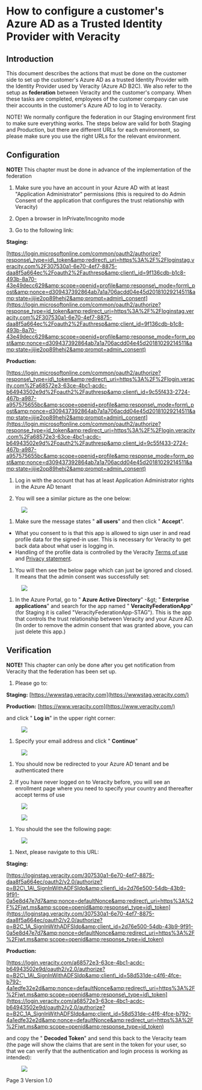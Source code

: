 # How to configure a customer&#39;s Azure AD as a Trusted Identity Provider with Veracity

## Introduction

This document describes the actions that must be done on the customer side to set up the customer&#39;s Azure AD as a trusted Identity Provider with the Identity Provider used by Veracity (Azure AD B2C). We also refer to the setup as **federation** between Veracity and the customer&#39;s company. When these tasks are completed, employees of the customer company can use their accounts in the customer&#39;s Azure AD to log in to Veracity.

NOTE! We normally configure the federation in our Staging environment first to make sure everything works. The steps below are valid for both Staging and Production, but there are different URLs for each environment, so please make sure you use the right URLs for the relevant environment.

## Configuration

**NOTE!** This chapter must be done in advance of the implementation of the federation

1. Make sure you have an account in your Azure AD with at least &quot;Application Administrator&quot; permissions (this is required to do Admin Consent of the application that configures the trust relationship with Veracity)

1. Open a browser in InPrivate/Incognito mode

1. Go to the following link:

**Staging:**

[https://login.microsoftonline.com/common/oauth2/authorize?response\_type=id\_token&amp;redirect\_uri=https%3A%2F%2Floginstag.veracity.com%2F307530a1-6e70-4ef7-8875-daa8f5a664ec%2Foauth2%2Fauthresp&amp;client\_id=9f136cdb-b1c8-493b-8a70-43e49decc629&amp;scope=openid+profile&amp;response\_mode=form\_post&amp;nonce=d309437392864ab7a1a706acdd04e45d20181029214511&amp;state=jijie2op89hehj2&amp;prompt=admin\_consent](https://login.microsoftonline.com/common/oauth2/authorize?response_type=id_token&amp;redirect_uri=https%3A%2F%2Floginstag.veracity.com%2F307530a1-6e70-4ef7-8875-daa8f5a664ec%2Foauth2%2Fauthresp&amp;client_id=9f136cdb-b1c8-493b-8a70-43e49decc629&amp;scope=openid+profile&amp;response_mode=form_post&amp;nonce=d309437392864ab7a1a706acdd04e45d20181029214511&amp;state=jijie2op89hehj2&amp;prompt=admin_consent)

**Production:**

[https://login.microsoftonline.com/common/oauth2/authorize?response\_type=id\_token&amp;redirect\_uri=https%3A%2F%2Flogin.veracity.com%2Fa68572e3-63ce-4bc1-acdc-b64943502e9d%2Foauth2%2Fauthresp&amp;client\_id=9c55f433-2724-467b-a987-a957575655bc&amp;scope=openid+profile&amp;response\_mode=form\_post&amp;nonce=d309437392864ab7a1a706acdd04e45d20181029214511&amp;state=jijie2op89hehj2&amp;prompt=admin\_consent](https://login.microsoftonline.com/common/oauth2/authorize?response_type=id_token&amp;redirect_uri=https%3A%2F%2Flogin.veracity.com%2Fa68572e3-63ce-4bc1-acdc-b64943502e9d%2Foauth2%2Fauthresp&amp;client_id=9c55f433-2724-467b-a987-a957575655bc&amp;scope=openid+profile&amp;response_mode=form_post&amp;nonce=d309437392864ab7a1a706acdd04e45d20181029214511&amp;state=jijie2op89hehj2&amp;prompt=admin_consent)

1. Log in with the account that has at least Application Administrator rights in the Azure AD tenant

1. You will see a similar picture as the one below:


<figure>
	<img src="assets/federation/image1.png"/>
</figure>


1. Make sure the message states &quot; **all users**&quot; and then click &quot; **Accept**&quot;.
  - What you consent to is that this app is allowed to sign user in and read profile data for the signed-in user. This is necessary for Veracity to get back data about what user is logging in.
  - Handling of the profile data is controlled by the Veracity [Terms of use](https://id.veracity.com/terms-of-use) and [Privacy statement](https://services.veracity.com/PrivacyStatement).

1. You will then see the below page which can just be ignored and closed. It means that the admin consent was successfully set:

<figure>
	<img src="assets/federation/image2.png"/>
</figure>

1. In the Azure Portal, go to &quot; **Azure Active Directory**&quot; -\&gt; &quot; **Enterprise applications**&quot; and search for the app named &quot; **VeracityFederationApp**&quot; (for Staging it is called &quot;VeracityFederationApp-STAG&quot;). This is the app that controls the trust relationship between Veracity and your Azure AD. (In order to remove the admin consent that was granted above, you can just delete this app.)

## Verification

**NOTE!** This chapter can only be done after you get notification from Veracity that the federation has been set up.

1. Please go to:

**Staging:** [https://wwwstag.veracity.com](https://wwwstag.veracity.com/)

**Production:** [https://www.veracity.com](https://www.veracity.com/)

and click &quot; **Log in**&quot; in the upper right corner:

<figure>
	<img src="assets/federation/image3.png"/>
</figure>

1. Specify your email address and click &quot; **Continue**&quot;

<figure>
	<img src="assets/federation/image4.png"/>
</figure>

1. You should now be redirected to your Azure AD tenant and be authenticated there

1. If you have never logged on to Veracity before, you will see an enrollment page where you need to specify your country and thereafter accept terms of use

<figure>
	<img src="assets/federation/image5.png"/>
</figure>

<figure>
	<img src="assets/federation/image6.png"/>
</figure>

1. You should the see the following page:

<figure>
	<img src="assets/federation/image7.png"/>
</figure>

1. Next, please navigate to this URL:

**Staging:**

[https://loginstag.veracity.com/307530a1-6e70-4ef7-8875-daa8f5a664ec/oauth2/v2.0/authorize?p=B2C\_1A\_SignInWithADFSIdp&amp;client\_id=2d76e500-54db-43b9-9f91-0a5e8d47e7d7&amp;nonce=defaultNonce&amp;redirect\_uri=https%3A%2F%2Fjwt.ms&amp;scope=openid&amp;response\_type=id\_token](https://loginstag.veracity.com/307530a1-6e70-4ef7-8875-daa8f5a664ec/oauth2/v2.0/authorize?p=B2C_1A_SignInWithADFSIdp&amp;client_id=2d76e500-54db-43b9-9f91-0a5e8d47e7d7&amp;nonce=defaultNonce&amp;redirect_uri=https%3A%2F%2Fjwt.ms&amp;scope=openid&amp;response_type=id_token)

**Production:**

[https://login.veracity.com/a68572e3-63ce-4bc1-acdc-b64943502e9d/oauth2/v2.0/authorize?p=B2C\_1A\_SignInWithADFSIdp&amp;client\_id=58d531de-c4f6-4fce-b792-4a1edfe32e2d&amp;nonce=defaultNonce&amp;redirect\_uri=https%3A%2F%2Fjwt.ms&amp;scope=openid&amp;response\_type=id\_token](https://login.veracity.com/a68572e3-63ce-4bc1-acdc-b64943502e9d/oauth2/v2.0/authorize?p=B2C_1A_SignInWithADFSIdp&amp;client_id=58d531de-c4f6-4fce-b792-4a1edfe32e2d&amp;nonce=defaultNonce&amp;redirect_uri=https%3A%2F%2Fjwt.ms&amp;scope=openid&amp;response_type=id_token)

and copy the &quot; **Decoded Token**&quot; and send this back to the Veracity team (the page will show the claims that are sent in the token for your user, so that we can verify that the authentication and login process is working as intended):

<figure>
	<img src="assets/federation/image8.png"/>
</figure>

Page 3 Version 1.0
